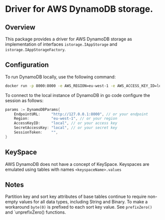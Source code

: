 # Driver for AWS DynamoDB storage.

## Overview

This package provides a driver for AWS DynamoDB storage as implementation of interfaces `istorage.IAppStorage` and `istorage.IAppStorageFactory`.


## Configuration

To run DynamoDB locally, use the following command:

```bash
docker run -p 8000:8000 -e AWS_REGION=eu-west-1 -e AWS_ACCESS_KEY_ID=local -e AWS_SECRET_ACCESS_KEY=local amazon/dynamodb-local
```

To connect to the local instance of DynamoDB in go code configure the session as follows:

```go
params := DynamoDBParams{
    EndpointURL:     "http://127.0.0.1:8000", // or your endpoint
    Region:          "eu-west-1", // or your region
    AccessKeyID:     "local", // or your access key
    SecretAccessKey: "local", // or your secret key
    SessionToken:    "",
}
```

## KeySpace

AWS DynamoDB does not have a concept of KeySpace. Keyspaces are emulated using tables with names `<keyspaceName>.values`

## Notes

Partition key and sort key attributes of base tables continue to require non-empty values for all data types, including String and Binary. To make a workaround `byte(0)` is prefixed to each sort key value. See `prefixZero()` and `unprefixZero() functions.






